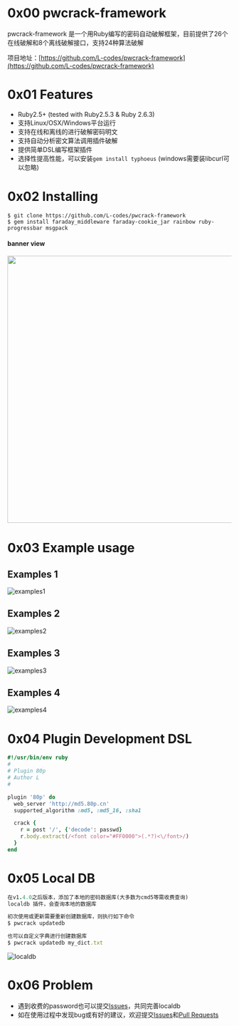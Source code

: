 # 0x00 pwcrack-framework
pwcrack-framework 是一个用Ruby编写的密码自动破解框架，目前提供了26个在线破解和8个离线破解接口，支持24种算法破解

项目地址：[https://github.com/L-codes/pwcrack-framework](https://github.com/L-codes/pwcrack-framework)

# 0x01 Features
- Ruby2.5+ (tested with Ruby2.5.3 & Ruby 2.6.3)
- 支持Linux/OSX/Windows平台运行
- 支持在线和离线的进行破解密码明文
- 支持自动分析密文算法调用插件破解
- 提供简单DSL编写框架插件
- 选择性提高性能，可以安装`gem install typhoeus` (windows需要装libcurl可以忽略)

# 0x02 Installing
```
$ git clone https://github.com/L-codes/pwcrack-framework
$ gem install faraday_middleware faraday-cookie_jar rainbow ruby-progressbar msgpack
```
#### banner view
<p align="center">
    <img src="https://i.imgur.com/vwhJD12.png"  width="547" height="600">
</p>

# 0x03 Example usage
## Examples 1
![examples1](https://i.imgur.com/o9QpPkK.png)
## Examples 2
![examples2](https://i.imgur.com/X0YYywh.png)
## Examples 3
![examples3](https://i.imgur.com/WHC9aVF.png)
## Examples 4
![examples4](https://i.imgur.com/3Ms2kQL.png)

# 0x04 Plugin Development DSL
```ruby
#!/usr/bin/env ruby
#
# Plugin 80p
# Author L
#

plugin '80p' do
  web_server 'http://md5.80p.cn'
  supported_algorithm :md5, :md5_16, :sha1

  crack {
    r = post '/', {'decode': passwd}
    r.body.extract(/<font color="#FF0000">(.*?)<\/font>/)
  }
end
```

# 0x05 Local DB
```ruby
在v1.4.0之后版本，添加了本地的密码数据库(大多数为cmd5等需收费查询)
localdb 插件，会查询本地的数据库

初次使用或更新需要重新创建数据库，则执行如下命令
$ pwcrack updatedb

也可以自定义字典进行创建数据库
$ pwcrack updatedb my_dict.txt
```
![localdb](https://i.imgur.com/NGUou5D.png)

# 0x06 Problem
- 遇到收费的password也可以提交[Issues](https://github.com/L-codes/pwcrack-framework/issues)，共同完善localdb
- 如在使用过程中发现bug或有好的建议，欢迎提交[Issues](https://github.com/L-codes/pwcrack-framework/issues)和[Pull Requests](https://github.com/L-codes/pwcrack-framework/pulls)

